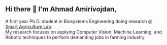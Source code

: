 ## Hi there 👋 I'm Ahmad Amirivojdan,

A first year Ph.D. student in Biosystems Engineering doing research @ [Smart Agriculture Lab](https://www.ut-smartagriculture.com/).
<br>
My research focuses on applying Computer Vision, Machine Learning, and Robotic techniques to perform demanding jobs in farming industry.
